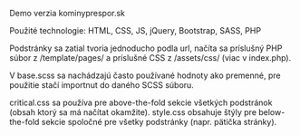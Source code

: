 Demo verzia kominyprespor.sk

Použité technologie:
HTML,
CSS,
JS,
jQuery,
Bootstrap,
SASS,
PHP

Podstránky sa zatial tvoria jednoducho podla url, načíta sa príslušný PHP súbor z /template/pages/ a príslušné CSS z /assets/css/ (viac v index.php).

V base.scss sa nachádzajú často používané hodnoty ako premenné, pre použitie stačí importnut do daného SCSS súboru.

critical.css sa používa pre above-the-fold sekcie všetkých podstránok (obsah ktorý sa má načítat okamžite).
style.css obsahuje štýly pre below-the-fold sekcie spoločné pre všetky podstránky (napr. pätička stránky).
